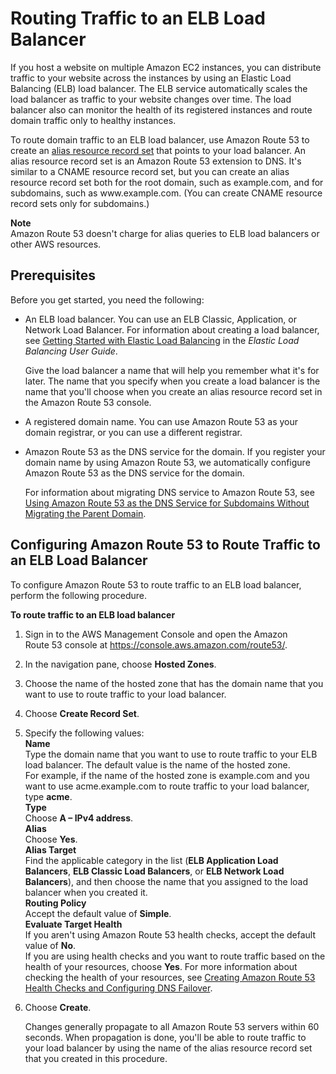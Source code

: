 # Routing Traffic to an ELB Load Balancer<a name="routing-to-elb-load-balancer"></a>

If you host a website on multiple Amazon EC2 instances, you can distribute traffic to your website across the instances by using an Elastic Load Balancing \(ELB\) load balancer\. The ELB service automatically scales the load balancer as traffic to your website changes over time\. The load balancer also can monitor the health of its registered instances and route domain traffic only to healthy instances\. 

To route domain traffic to an ELB load balancer, use Amazon Route 53 to create an [alias resource record set](http://docs.aws.amazon.com/Route53/latest/DeveloperGuide/resource-record-sets-choosing-alias-non-alias.html) that points to your load balancer\. An alias resource record set is an Amazon Route 53 extension to DNS\. It's similar to a CNAME resource record set, but you can create an alias resource record set both for the root domain, such as example\.com, and for subdomains, such as www\.example\.com\. \(You can create CNAME resource record sets only for subdomains\.\) 

**Note**  
Amazon Route 53 doesn't charge for alias queries to ELB load balancers or other AWS resources\.

## Prerequisites<a name="routing-to-elb-load-balancer-prereqs"></a>

Before you get started, you need the following:

+ An ELB load balancer\. You can use an ELB Classic, Application, or Network Load Balancer\. For information about creating a load balancer, see [Getting Started with Elastic Load Balancing](http://docs.aws.amazon.com/elasticloadbalancing/latest/userguide/load-balancer-getting-started.html) in the *Elastic Load Balancing User Guide*\.

  Give the load balancer a name that will help you remember what it's for later\. The name that you specify when you create a load balancer is the name that you'll choose when you create an alias resource record set in the Amazon Route 53 console\.

+ A registered domain name\. You can use Amazon Route 53 as your domain registrar, or you can use a different registrar\.

+ Amazon Route 53 as the DNS service for the domain\. If you register your domain name by using Amazon Route 53, we automatically configure Amazon Route 53 as the DNS service for the domain\. 

  For information about migrating DNS service to Amazon Route 53, see [Using Amazon Route 53 as the DNS Service for Subdomains Without Migrating the Parent Domain](creating-migrating.md)\.

## Configuring Amazon Route 53 to Route Traffic to an ELB Load Balancer<a name="routing-to-elb-load-balancer-configuring"></a>

To configure Amazon Route 53 to route traffic to an ELB load balancer, perform the following procedure\.

**To route traffic to an ELB load balancer**

1. Sign in to the AWS Management Console and open the Amazon Route 53 console at [https://console\.aws\.amazon\.com/route53/](https://console.aws.amazon.com/route53/)\.

1. In the navigation pane, choose **Hosted Zones**\.

1. Choose the name of the hosted zone that has the domain name that you want to use to route traffic to your load balancer\.

1. Choose **Create Record Set**\.

1. Specify the following values:  
**Name**  
Type the domain name that you want to use to route traffic to your ELB load balancer\. The default value is the name of the hosted zone\.  
For example, if the name of the hosted zone is example\.com and you want to use acme\.example\.com to route traffic to your load balancer, type **acme**\.  
**Type**  
Choose **A – IPv4 address**\.  
**Alias**  
Choose **Yes**\.  
**Alias Target**  
Find the applicable category in the list \(**ELB Application Load Balancers**, **ELB Classic Load Balancers**, or **ELB Network Load Balancers**\), and then choose the name that you assigned to the load balancer when you created it\.  
**Routing Policy**  
Accept the default value of **Simple**\.  
**Evaluate Target Health**  
If you aren't using Amazon Route 53 health checks, accept the default value of **No**\.  
If you are using health checks and you want to route traffic based on the health of your resources, choose **Yes**\. For more information about checking the health of your resources, see [Creating Amazon Route 53 Health Checks and Configuring DNS Failover](dns-failover.md)\.

1. Choose **Create**\.

   Changes generally propagate to all Amazon Route 53 servers within 60 seconds\. When propagation is done, you'll be able to route traffic to your load balancer by using the name of the alias resource record set that you created in this procedure\. 